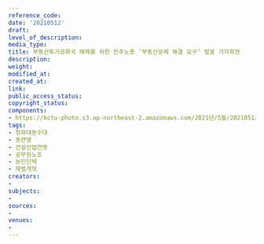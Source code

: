```yaml
---
reference_code: 
date: '20210512'
draft: 
level_of_description: 
media_type: 
title: 부동산투기공화국 해체를 위한 민주노총 ‘부동산문제 해결 요구’ 발표 기자회견
description: 
weight: 
modified_at: 
created_at: 
link: 
public_access_status: 
copyright_status: 
components:
- https://kctu-photo.s3.ap-northeast-2.amazonaws.com/2021년/5월/20210512-부동산투기공화국+해체를+위한+민주노총+‘부동산문제+해결+요구’+발표+기자회견_청와대분수대_총연맹_건설산업연맹_공무원노조_농민단체_재벌개혁/_1DX0105.jpg
tags:
- 청와대분수대
- 총연맹
- 건설산업연맹
- 공무원노조
- 농민단체
- 재벌개혁
creators:
- 
subjects:
- 
sources:
- 
venues:
- 
---
```

